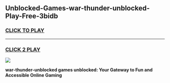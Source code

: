 
## Unblocked-Games-war-thunder-unblocked-Play-Free-3bidb
<h3>
<a href="https://premium76.site?title=war-thunder-unblocked&ref=20M">CLICK TO PLAY</a></h3>
<hr>

<h3>
<a href="https://premium76.site?title=war-thunder-unblocked&ref=20M">CLICK 2 PLAY</a>
  
</h3>

<a href="https://premium76.site?title=war-thunder-unblocked&ref=19M"><img src="https://clearcache.store/games.png"></a>


**war-thunder-unblocked games unblocked: Your Gateway to Fun and Accessible Online Gaming**
